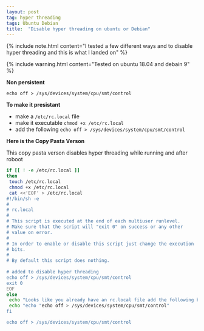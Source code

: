 ```yaml
---
layout: post
tag: hyper threading 
tags: Ubuntu Debian
title:  "Disable hyper threading on ubuntu or Debian"
---
```


{% include note.html content="I tested a few different ways and to disable hyper threading and this is what I landed on" %}

{% include warning.html content="Tested on ubuntu 18.04 and debain 9" %}

**Non persistent**

`echo off > /sys/devices/system/cpu/smt/control`

**To make it presistant**

* make a `/etc/rc.local` file
* make it executable `chmod +x /etc/rc.local`
* add the following `echo off > /sys/devices/system/cpu/smt/control`


**Here is the Copy Pasta Verson**

This copy pasta verson disables hyper threading while running and after roboot 
```bash
if [[ ! -e /etc/rc.local ]]
then
 touch /etc/rc.local
 chmod +x /etc/rc.local
 cat <<'EOF' > /etc/rc.local
#!/bin/sh -e
#
# rc.local
#
# This script is executed at the end of each multiuser runlevel.
# Make sure that the script will "exit 0" on success or any other
# value on error.
#
# In order to enable or disable this script just change the execution
# bits.
#
# By default this script does nothing.
 
# added to disable hyper threading
echo off > /sys/devices/system/cpu/smt/control
exit 0
EOF
else
 echo "Looks like you already have an rc.local file add the following before exit 0"
 echo "echo "echo off > /sys/devices/system/cpu/smt/control"
fi

echo off > /sys/devices/system/cpu/smt/control
```
